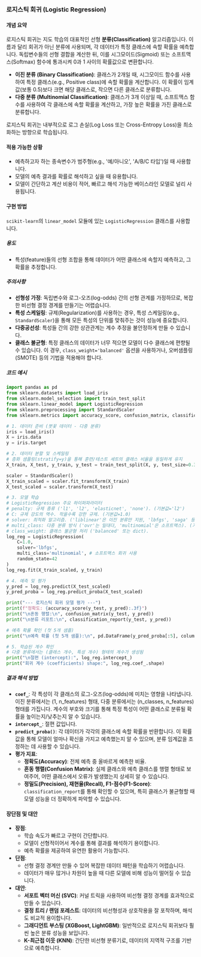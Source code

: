 ### 로지스틱 회귀 (Logistic Regression)

#### 개념 요약
로지스틱 회귀는 지도 학습의 대표적인 선형 **분류(Classification)** 알고리즘입니다. 이름과 달리 회귀가 아닌 분류에 사용되며, 각 데이터가 특정 클래스에 속할 확률을 예측합니다. 독립변수들의 선형 결합을 계산한 뒤, 이를 시그모이드(Sigmoid) 또는 소프트맥스(Softmax) 함수에 통과시켜 0과 1 사이의 확률값으로 변환합니다.

- **이진 분류 (Binary Classification)**: 클래스가 2개일 때, 시그모이드 함수를 사용하여 특정 클래스(e.g., Positive class)에 속할 확률을 계산합니다. 이 확률이 임계값(보통 0.5)보다 크면 해당 클래스로, 작으면 다른 클래스로 분류합니다.
- **다중 분류 (Multinomial Classification)**: 클래스가 3개 이상일 때, 소프트맥스 함수를 사용하여 각 클래스에 속할 확률을 계산하고, 가장 높은 확률을 가진 클래스로 분류합니다.

로지스틱 회귀는 내부적으로 로그 손실(Log Loss 또는 Cross-Entropy Loss)을 최소화하는 방향으로 학습됩니다.

#### 적용 가능한 상황
- 예측하고자 하는 종속변수가 범주형(e.g., '예/아니오', 'A/B/C 타입')일 때 사용합니다.
- 모델의 예측 결과를 확률로 해석하고 싶을 때 유용합니다.
- 모델이 간단하고 계산 비용이 적어, 빠르고 해석 가능한 베이스라인 모델로 널리 사용됩니다.

#### 구현 방법
`scikit-learn`의 `linear_model` 모듈에 있는 `LogisticRegression` 클래스를 사용합니다.

##### 용도
- 특성(feature)들의 선형 조합을 통해 데이터가 어떤 클래스에 속할지 예측하고, 그 확률을 추정합니다.

##### 주의사항
- **선형성 가정**: 독립변수와 로그-오즈(log-odds) 간의 선형 관계를 가정하므로, 복잡한 비선형 결정 경계를 만들기는 어렵습니다.
- **특성 스케일링**: 규제(Regularization)를 사용하는 경우, 특성 스케일링(e.g., `StandardScaler`)을 통해 모든 특성의 단위를 맞춰주는 것이 성능에 중요합니다.
- **다중공선성**: 특성들 간의 강한 상관관계는 계수 추정을 불안정하게 만들 수 있습니다.
- **클래스 불균형**: 특정 클래스의 데이터가 너무 적으면 모델이 다수 클래스에 편향될 수 있습니다. 이 경우, `class_weight='balanced'` 옵션을 사용하거나, 오버샘플링(SMOTE) 등의 기법을 적용해야 합니다.

##### 코드 예시
```python
import pandas as pd
from sklearn.datasets import load_iris
from sklearn.model_selection import train_test_split
from sklearn.linear_model import LogisticRegression
from sklearn.preprocessing import StandardScaler
from sklearn.metrics import accuracy_score, confusion_matrix, classification_report

# 1. 데이터 준비 (붓꽃 데이터 - 다중 분류)
iris = load_iris()
X = iris.data
y = iris.target

# 2. 데이터 분할 및 스케일링
# 층화 샘플링(stratify=y)을 통해 훈련/테스트 세트의 클래스 비율을 동일하게 유지
X_train, X_test, y_train, y_test = train_test_split(X, y, test_size=0.3, random_state=42, stratify=y)

scaler = StandardScaler()
X_train_scaled = scaler.fit_transform(X_train)
X_test_scaled = scaler.transform(X_test)

# 3. 모델 학습
# LogisticRegression 주요 하이퍼파라미터
# penalty: 규제 종류 ('l1', 'l2', 'elasticnet', 'none'). (기본값='l2')
# C: 규제 강도의 역수. 작을수록 강한 규제. (기본값=1.0)
# solver: 최적화 알고리즘. ('liblinear'은 이진 분류만 지원, 'lbfgs', 'saga' 등은 다중 분류 지원)
# multi_class: 다중 분류 방식 ('ovr'는 일대다, 'multinomial'은 소프트맥스). (기본값='auto')
# class_weight: 클래스 불균형 처리 ('balanced' 또는 dict).
log_reg = LogisticRegression(
    C=1.0, 
    solver='lbfgs', 
    multi_class='multinomial', # 소프트맥스 회귀 사용
    random_state=42
)
log_reg.fit(X_train_scaled, y_train)

# 4. 예측 및 평가
y_pred = log_reg.predict(X_test_scaled)
y_pred_proba = log_reg.predict_proba(X_test_scaled)

print("--- 로지스틱 회귀 모델 평가 ---")
print(f"정확도: {accuracy_score(y_test, y_pred):.3f}")
print("\n혼동 행렬:\n", confusion_matrix(y_test, y_pred))
print("\n분류 리포트:\n", classification_report(y_test, y_pred))

# 예측 확률 확인 (첫 5개 샘플)
print("\n예측 확률 (첫 5개 샘플):\n", pd.DataFrame(y_pred_proba[:5], columns=iris.target_names))

# 5. 학습된 계수 확인
# 다중 분류에서는 (클래스 개수, 특성 개수) 형태의 계수가 생성됨
print("\n절편 (intercept):", log_reg.intercept_)
print("회귀 계수 (coefficients) shape:", log_reg.coef_.shape)
```

##### 결과 해석 방법
- **`coef_`**: 각 특성이 각 클래스의 로그-오즈(log-odds)에 미치는 영향을 나타냅니다. 이진 분류에서는 (1, n_features) 형태, 다중 분류에서는 (n_classes, n_features) 형태를 가집니다. 계수의 부호와 크기를 통해 특정 특성이 어떤 클래스로 분류될 확률을 높이는지/낮추는지 알 수 있습니다.
- **`intercept_`**: 절편 값입니다.
- **`predict_proba()`**: 각 데이터가 각각의 클래스에 속할 확률을 반환합니다. 이 확률값을 통해 모델이 얼마나 확신을 가지고 예측했는지 알 수 있으며, 분류 임계값을 조정하는 데 사용할 수 있습니다.
- **평가 지표**:
    - **정확도(Accuracy)**: 전체 예측 중 올바르게 예측한 비율.
    - **혼동 행렬(Confusion Matrix)**: 실제 클래스와 예측 클래스를 행렬 형태로 보여주어, 어떤 클래스에서 오류가 발생했는지 상세히 알 수 있습니다.
    - **정밀도(Precision), 재현율(Recall), F1-점수(F1-Score)**: `classification_report`를 통해 확인할 수 있으며, 특히 클래스가 불균형할 때 모델 성능을 더 정확하게 파악할 수 있습니다.

#### 장단점 및 대안
- **장점**:
    - 학습 속도가 빠르고 구현이 간단합니다.
    - 모델이 선형적이어서 계수를 통해 결과를 해석하기 용이합니다.
    - 예측 확률을 제공하여 유연한 활용이 가능합니다.
- **단점**:
    - 선형 결정 경계만 만들 수 있어 복잡한 데이터 패턴을 학습하기 어렵습니다.
    - 데이터가 매우 많거나 차원이 높을 때 다른 모델에 비해 성능이 떨어질 수 있습니다.
- **대안**:
    - **서포트 벡터 머신 (SVC)**: 커널 트릭을 사용하여 비선형 결정 경계를 효과적으로 만들 수 있습니다.
    - **결정 트리 / 랜덤 포레스트**: 데이터의 비선형성과 상호작용을 잘 포착하며, 해석도 비교적 용이합니다.
    - **그래디언트 부스팅 (XGBoost, LightGBM)**: 일반적으로 로지스틱 회귀보다 훨씬 높은 분류 성능을 보입니다.
    - **K-최근접 이웃 (KNN)**: 간단한 비선형 분류기로, 데이터의 지역적 구조를 기반으로 예측합니다.

